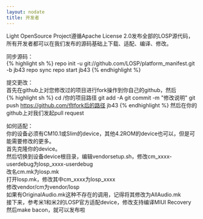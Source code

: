 ```yaml
---
layout: nodate
title: 开发者
---
```

Light OpenSource Project遵循Apache License 2.0发布全部的LOSP源代码，所有开发者都可以在我们发布的源码基础上下载、适配、编译、修改。

同步源码：  
{% highlight sh %}
repo init -u git://github.com/LOSP/platform_manifest.git -b jb43
repo sync
repo start jb43
{% endhighlight %}

提交更改：  
首先在github上对您修改过的项目进行fork操作到你自己的github，然后  
{% highlight sh %}
cd /你的项目路径
git add -A
git commit -m "修改说明"
git push https://github.com/你fork后的路径 jb43
{% endhighlight %}
然后在你的github上对我们发起pull request

如何适配：  
你的设备必须有CM10.1或Slim的device，其他4.2ROM的device也可以，但是可能需要修改的更多。  
首先克隆你的device。  
然后切换到设备device根目录，编辑vendorsetup.sh，修改cm_xxxx-userdebug为losp_xxxx-userdebug  
改名cm.mk为losp.mk  
打开losp.mk，修改其中cm\_xxxx为losp\_xxxx  
修改vendor/cm为vendor/losp  
如果有OriginalAudio.mk这种不存在的调用，记得将其修改为AllAudio.mk  
接下来，参考米1和米2的LOSP官方适配device，修改支持编译MIUI Recovery  
然后make bacon，就可以发布啦  
